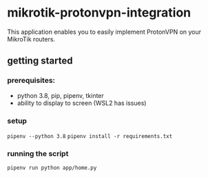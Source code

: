 # mikrotik-protonvpn-integration
This application enables you to easily implement ProtonVPN on your MikroTik routers.

## getting started
### prerequisites:
- python 3.8, pip, pipenv, tkinter
- ability to display to screen (WSL2 has issues)

### setup
`pipenv --python 3.8`
`pipenv install -r requirements.txt`

### running the script 
`pipenv run python app/home.py`